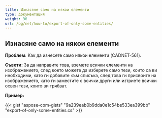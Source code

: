 ```yaml
---
title: Изнасяне само на някои елементи
type: документация
weight: 30
url: /bg/net/how-to/export-of-only-some-entities/
---
```


## **Изнасяне само на някои елементи**

**Проблем:** Как да изнесете само някои елементи (CADNET-561).

**Съвети:** За да направите това, вземете всички елементи на изображението, след което можете да изберете само тези, които са ви необходими, като ги добавите към списъка, след това ги присвоите на изображението, като ги заместите с всички други или изтриете всички освен тези, които ви трябват.

**Пример:**

{{< gist "aspose-com-gists" "9a239eab0b9dda0e1c54be533ea399bb" "export-of-only-some-entities.cs" >}}

